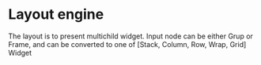 # Layout engine

The layout is to present multichild widget. Input node can be either Grup or Frame, and can be converted to one of [Stack, Column, Row, Wrap, Grid] Widget
